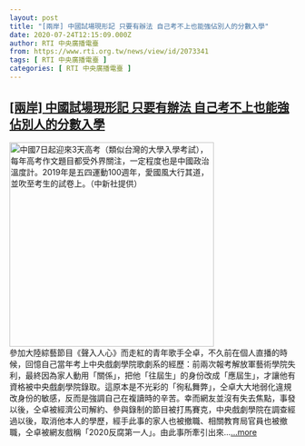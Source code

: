 ```yaml
---
layout: post
title: "[兩岸] 中國試場現形記 只要有辦法 自己考不上也能強佔別人的分數入學"
date: 2020-07-24T12:15:09.000Z
author: RTI 中央廣播電臺
from: https://www.rti.org.tw/news/view/id/2073341
tags: [ RTI 中央廣播電臺 ]
categories: [ RTI 中央廣播電臺 ]
---
```

<!--1595592909000-->
[[兩岸] 中國試場現形記 只要有辦法 自己考不上也能強佔別人的分數入學](https://www.rti.org.tw/news/view/id/2073341)
------

<div>
<img src="https://static.rti.org.tw/assets/thumbnails/2019/06/07/20190607000092M.jpg" width="360" alt="中國7日起迎來3天高考（類似台灣的大學入學考試），每年高考作文題目都受外界關注，一定程度也是中國政治溫度計。2019年是五四運動100週年，愛國風大行其道，並吹至考生的試卷上。（中新社提供）" title="中國7日起迎來3天高考（類似台灣的大學入學考試），每年高考作文題目都受外界關注，一定程度也是中國政治溫度計。2019年是五四運動100週年，愛國風大行其道，並吹至考生的試卷上。（中新社提供）"><br>參加大陸綜藝節目《聲入人心》而走紅的青年歌手仝卓，不久前在個人直播的時候，回憶自己當年考上中央戲劇學院歌劇系的經歷：前兩次報考解放軍藝術學院失利，最終因為家人動用「關係」，把他「往屆生」的身份改成「應屆生」，才讓他有資格被中央戲劇學院錄取。這原本是不光彩的「徇私舞弊」，仝卓大大地弱化違規改身份的敏感，反而是強調自己在複讀時的辛苦。幸而網友並沒有失去焦點，事發以後，仝卓被經濟公司解約、參與錄制的節目被打馬賽克，中央戲劇學院在調查經過以後，取消他本人的學歷，經手此事的家人也被撤職、相關教育局官員也被撤職，仝卓被網友戲稱「2020反腐第一人」。由此事所牽引出來...<a target="_blank" href="https://www.rti.org.tw/news/view/id/2073341">...more</a>
</div>
